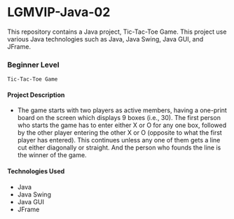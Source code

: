 # LGMVIP-Java-02
This repository contains a Java project, Tic-Tac-Toe Game. This project use various Java technologies such as Java, Java Swing, Java GUI, and JFrame.
### Beginner Level 
`Tic-Tac-Toe Game`

#### Project Description
- The game starts with two players as active members, having a one-print board on the screen which displays 9 boxes (i.e., 30). The first person who starts the game has to enter either X or O for any one box, followed by the other player entering the other X or O (opposite to what the first player has entered). This continues unless any one of them gets a line cut either diagonally or straight. And the person who founds the line is the winner of the game.

#### Technologies Used
- Java
- Java Swing
- Java GUI
- JFrame
